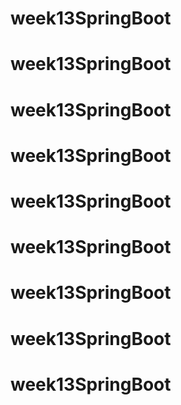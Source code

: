 # week13SpringBoot
# week13SpringBoot
# week13SpringBoot
# week13SpringBoot
# week13SpringBoot
# week13SpringBoot
# week13SpringBoot
# week13SpringBoot
# week13SpringBoot
